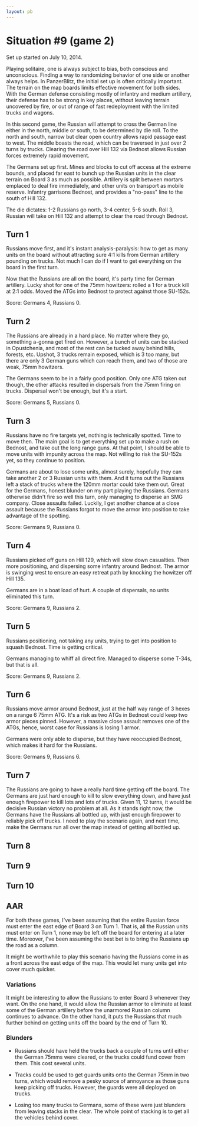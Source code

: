 ```yaml
---
layout: pb
---
```



# Situation #9 (game 2)

Set up started on July 10, 2014.

Playing solitaire, one is always subject to bias, both
conscious and unconscious. Finding a way to randomizing
behavior of one side or another always helps. In PanzerBlitz,
the initial set up is often critically important. The terrain
on the map boards limits effective movement for both sides.
With the German defense consisting mostly of infantry and
medium artillery, their defense has to be strong in key
places, without leaving terrain uncovered by fire, or out
of range of fast redeployment with the limited trucks and
wagons.

In this second game, the Russian will attempt to cross the
German line either in the north, middle or south, to be
determined by die roll. To the north and south, narrow but
clear open country allows rapid passage east to west. The
middle boasts the road, which can be traversed in just over
2 turns by trucks. Clearing the road over Hill 132 via
Bednost allows Russian forces extremely rapid movement.

The Germans set up first. Mines and blocks to cut off access at the
extreme bounds, and placed far east to bunch up the Russian
units in the clear terrain on Board 3 as much as possible.
Artillery is split between mortars emplaced to deal fire
immediately, and other units on transport as mobile reserve.
Infantry garrisons Bednost, and provides a "no-pass" line to
the south of Hill 132.

The die dictates: 1-2 Russians go north, 3-4 center, 5-6
south. Roll 3, Russian will take on Hill 132 and attempt
to clear the road through Bednost.

## Turn 1

Russians move first, and it's instant analysis-paralysis: how to get as
many units on the board without attracting sure 4:1 kills from German
artillery pounding on trucks. Not much I can do if I want to get
everything on the board in the first turn.

Now that the Russians are all on the board, it's party time for German
artillery. Lucky shot for one of the 75mm howitzers: rolled a 1 for a
truck kill at 2:1 odds. Moved the ATGs into Bednost to protect against
those SU-152s.


Score: Germans 4, Russians 0.

## Turn 2

The Russians are already in a hard place. No matter where they go,
something a-gonna get fired on. However, a bunch of units can be
stacked in Opustchenia, and most of the rest can be tucked away behind
hills, forests, etc. Upshot, 3 trucks remain exposed, which is 3 too
many, but there are only 3 German guns which can reach them, and two
of those are weak, 75mm howitzers.

The Germans seem to be in a fairly good position. Only one ATG taken out
though, the other attacks resulted in dispersals from the 75mm firing on
trucks. Dispersal won't be enough, but it's a start.

Score: Germans 5, Russians 0.

## Turn 3

Russians have no fire targets yet, nothing is technically spotted. Time
to move then. The main goal is to get everything set up to make a rush
on Bednost, and take out the long range guns. At that point, I should
be able to move units with impunity across the map. Not willing to risk
the SU-152s yet, so they continue to position.

Germans are about to lose some units, almost surely, hopefully they can
take another 2 or 3 Russian units with them. And it turns out the
Russians left a stack of trucks where the 120mm mortar could take them
out. Great for the Germans, honest blunder on my part playing the
Russians. Germans otherwise didn't fire so well this turn, only managing
to disperse an SMG company. Close assaults failed. Luckily, I get
another chance at a close assault because the Russians forgot to move
the armor into position to take advantage of the spotting.

Score: Germans 9, Russians 0.

## Turn 4

Russians picked off guns on Hill 129, which will slow down casualties.
Then more positioning, and dispersing some infantry around Bednost. The
armor is swinging west to ensure an easy retreat path by knocking the
howitzer off Hill 135.

Germans are in a boat load of hurt. A couple of dispersals, no units
eliminated this turn.

Score: Germans 9, Russians 2.

## Turn 5


Russians positioning, not taking any units, trying to get into position
to squash Bednost. Time is getting critical.

Germans managing to whiff all direct fire. Managed to disperse some
T-34s, but that is all.

Score: Germans 9, Russians 2.

## Turn 6

Russians move armor around Bednost, just at the half way range of 3
hexes on a range 6 75mm ATG. It's a risk as two ATGs in Bednost could
keep two armor pieces pinned. However, a massive close assault removes
one of the ATGs, hence, worst case for Russians is losing 1 armor.

Germans were only able to disperse, but they have reoccupied Bednost,
which makes it hard for the Russians.

Score: Germans 9, Russians 6.

## Turn 7

The Russians are going to have a really hard time getting off the board.
The Germans are just hard enough to kill to slow everything down, and
have just enough firepower to kill lots and lots of trucks. Given 11, 12
turns, it would be decisive Russian victory no problem at all. As it
stands right now, the Germans have the Russians all bottled up, with
just enough firepower to reliably pick off trucks. I need to play the
scenario again, and next time, make the Germans run all over the map
instead of getting all bottled up.

## Turn 8


## Turn 9


## Turn 10


## AAR

For both these games, I've been assuming that the entire Russian force
must enter the east edge of Board 3 on Turn 1. That is, all the Russian
units must enter on Turn 1, none may be left off the board for entering
at a later time. Moreover, I've been assuming the best bet is to bring
the Russians up the road as a column.

It might be worthwhile to play this scenario having the Russians come in
as a front across the east edge of the map. This would let many units
get into cover much quicker.


### Variations

It might be interesting to allow the Russians to enter Board 3 whenever
they want. On the one hand, it would allow the Russian armor to
eliminate at least some of the German artillery before the unarmored
Russian column continues to advance. On the other hand, it puts the
Russians that much further behind on getting units off the board by the
end of Turn 10.


### Blunders

* Russians should have held the trucks back a couple of turns until
either the German 75mms were cleared, or the trucks could fund cover
from them. This cost several units.

* Tracks could be used to get guards units onto the German 75mm in two
turns, which would remove a pesky source of annoyance as those guns keep
picking off trucks. However, the guards were all deployed on trucks.

* Losing too many trucks to Germans, some of these were just blunders
from leaving stacks in the clear. The whole point of stacking is to get
all the vehicles behind cover.
